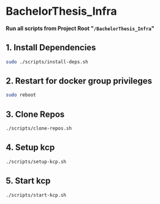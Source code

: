 # BachelorThesis_Infra

**Run all scripts from Project Root "`/BachelorThesis_Infra`"**

## 1. Install Dependencies

```sh
sudo ./scripts/install-deps.sh
```

## 2. Restart for docker group privileges

```sh
sudo reboot
```

## 3. Clone Repos

```sh
./scripts/clone-repos.sh
```

## 4. Setup kcp

```sh
./scripts/setup-kcp.sh
```

## 5. Start kcp

```sh
./scripts/start-kcp.sh
```